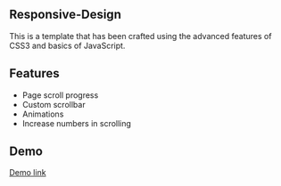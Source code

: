 ## Responsive-Design
This is a template that has been crafted using the advanced features of CSS3 and basics of JavaScript.

## Features
<ul>
  <li>Page scroll progress</li>
  <li>Custom scrollbar</li>
  <li>Animations</li>
  <li>Increase numbers in scrolling</li>
</ul>

## Demo
[Demo link](https://mohamedmagdyosman.github.io/Responsive-Design/)
